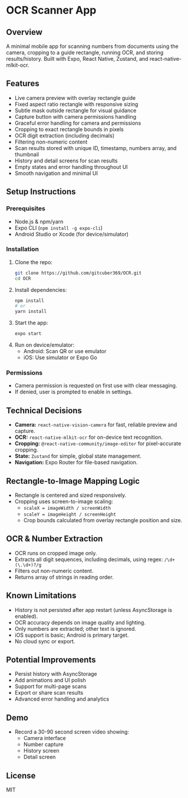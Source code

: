 # OCR Scanner App

## Overview

A minimal mobile app for scanning numbers from documents using the camera, cropping to a guide rectangle, running OCR, and storing results/history. Built with Expo, React Native, Zustand, and react-native-mlkit-ocr.

## Features

- Live camera preview with overlay rectangle guide
- Fixed aspect ratio rectangle with responsive sizing
- Subtle mask outside rectangle for visual guidance
- Capture button with camera permissions handling
- Graceful error handling for camera and permissions
- Cropping to exact rectangle bounds in pixels
- OCR digit extraction (including decimals)
- Filtering non-numeric content
- Scan results stored with unique ID, timestamp, numbers array, and thumbnail
- History and detail screens for scan results
- Empty states and error handling throughout UI
- Smooth navigation and minimal UI

## Setup Instructions

### Prerequisites

- Node.js & npm/yarn
- Expo CLI (`npm install -g expo-cli`)
- Android Studio or Xcode (for device/simulator)

### Installation

1. Clone the repo:
   ```sh
   git clone https://github.com/gitcuber369/OCR.git
   cd OCR
   ```
2. Install dependencies:
   ```sh
   npm install
   # or
   yarn install
   ```
3. Start the app:
   ```sh
   expo start
   ```
4. Run on device/emulator:
   - Android: Scan QR or use emulator
   - iOS: Use simulator or Expo Go

### Permissions

- Camera permission is requested on first use with clear messaging.
- If denied, user is prompted to enable in settings.

## Technical Decisions

- **Camera:** `react-native-vision-camera` for fast, reliable preview and capture.
- **OCR:** `react-native-mlkit-ocr` for on-device text recognition.
- **Cropping:** `@react-native-community/image-editor` for pixel-accurate cropping.
- **State:** `Zustand` for simple, global state management.
- **Navigation:** Expo Router for file-based navigation.

## Rectangle-to-Image Mapping Logic

- Rectangle is centered and sized responsively.
- Cropping uses screen-to-image scaling:
  - `scaleX = imageWidth / screenWidth`
  - `scaleY = imageHeight / screenHeight`
  - Crop bounds calculated from overlay rectangle position and size.

## OCR & Number Extraction

- OCR runs on cropped image only.
- Extracts all digit sequences, including decimals, using regex: `/\d+(\.\d+)?/g`
- Filters out non-numeric content.
- Returns array of strings in reading order.

## Known Limitations

- History is not persisted after app restart (unless AsyncStorage is enabled).
- OCR accuracy depends on image quality and lighting.
- Only numbers are extracted; other text is ignored.
- iOS support is basic; Android is primary target.
- No cloud sync or export.

## Potential Improvements

- Persist history with AsyncStorage
- Add animations and UI polish
- Support for multi-page scans
- Export or share scan results
- Advanced error handling and analytics

## Demo

- Record a 30-90 second screen video showing:
  - Camera interface
  - Number capture
  - History screen
  - Detail screen

## License

MIT
